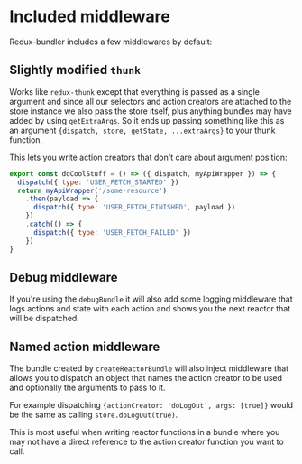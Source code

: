# Included middleware

Redux-bundler includes a few middlewares by default:

## Slightly modified `thunk`

Works like `redux-thunk` except that everything is passed as a single argument and since all our selectors and action creators are attached to the store instance we also pass the store itself, plus anything bundles may have added by using `getExtraArgs`. So it ends up passing something like this as an argument `{dispatch, store, getState, ...extraArgs}` to your thunk function.

This lets you write action creators that don't care about argument position:

```js
export const doCoolStuff = () => ({ dispatch, myApiWrapper }) => {
  dispatch({ type: 'USER_FETCH_STARTED' })
  return myApiWrapper('/some-resource')
    .then(payload => {
      dispatch({ type: 'USER_FETCH_FINISHED', payload })
    })
    .catch(() => {
      dispatch({ type: 'USER_FETCH_FAILED' })
    })
}
```

## Debug middleware

If you're using the `debugBundle` it will also add some logging middleware that logs actions and state with each action and shows you the next reactor that will be dispatched.

## Named action middleware

The bundle created by `createReactorBundle` will also inject middleware that allows you to dispatch an object that names the action creator to be used and optionally the arguments to pass to it.

For example dispatching `{actionCreator: 'doLogOut', args: [true]}` would be the same as calling `store.doLogOut(true)`.

This is most useful when writing reactor functions in a bundle where you may not have a direct reference to the action creator function you want to call.
